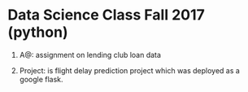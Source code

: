 # Data Science Class Fall 2017 (python)

1. A@: assignment on lending club loan data

2. Project: is flight delay prediction project which was deployed as a google flask.
